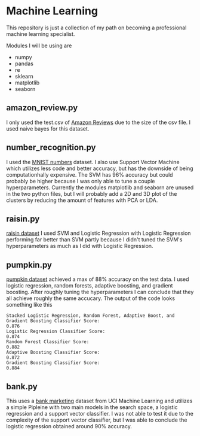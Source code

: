 # Machine Learning

This repository is just a collection of my path on becoming a professional machine learning specialist.

Modules I will be using are
* numpy
* pandas
* re
* sklearn
* matplotlib
* seaborn

## amazon_review.py 
I only used the test.csv of [Amazon Reviews](https://www.kaggle.com/datasets/kritanjalijain/amazon-reviews?select=test.csv) due to the size of the csv file. I used naive bayes for this dataset.
## number_recognition.py 
I used the [MNIST numbers](https://www.kaggle.com/competitions/digit-recognizer) dataset. I also use Support Vector Machine which utilizes less code and better accuracy, but has the downside of being computationhally expensive. The SVM has 96% accuracy but could probably be higher because I was only able to tune a couple hyperparameters. Currently the modules matplotlib and seaborn are unused in the two python files, but I will probably add a 2D and 3D plot of the clusters by reducing the amount of features with PCA or LDA. 
## raisin.py
[raisin dataset](https://www.kaggle.com/datasets/muratkokludataset/raisin-dataset) I used SVM and Logistic Regression with Logistic Regression performing far better than SVM partly because I didn't tuned the SVM's hyperparameters as much as I did with Logistic Regression. 
## pumpkin.py
[pumpkin dataset](https://www.kaggle.com/datasets/muratkokludataset/pumpkin-seeds-dataset) achieved a max of 88% accuracy on the test data. I used logistic regression, random forests, adaptive boosting, and gradient boosting. After roughly tuning the hyperparameters I can conclude that they all achieve roughly the same accucary. The output of the code looks something like this
```
Stacked Logistic Regression, Random Forest, Adaptive Boost, and Gradient Boosting Classifier Score:
0.876
Logistic Regression Classifier Score:
0.874
Random Forest Classifier Score: 
0.882
Adaptive Boosting Classifier Score:
0.872
Gradient Boosting Classifier Score:
0.884
```
## bank.py 
This uses a [bank marketing](https://archive.ics.uci.edu/dataset/222/bank+marketing) dataset from UCI Machine Learning and utilizes a simple Pipleine with two main models in the search space, a logistic regression and a support vector classifier. I was not able to test it due to the complexity of the support vector classifier, but I was able to conclude the logistic regression obtained around 90% accuracy.
